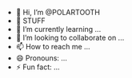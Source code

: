 - 👋 Hi, I’m @POLARTOOTH
- 👀 STUFF
- 🌱 I’m currently learning ...
- 💞️ I’m looking to collaborate on ...
- 📫 How to reach me ...
- 😄 Pronouns: ...
- ⚡ Fun fact: ...

<!---
POLARTOOTH/POLARTOOTH is a ✨ special ✨ repository because its `README.md` (this file) appears on your GitHub profile.
You can click the Preview link to take a look at your changes.
--->
